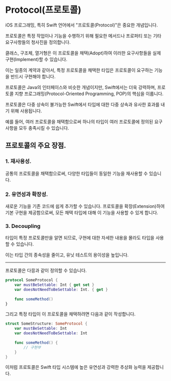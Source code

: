 # Protocol(프로토콜)

iOS 프로그래밍, 특히 Swift 언어에서 "프로토콜(Protocol)"은 중요한 개념입니다.

프로토콜은 특정 작업이나 기능을 수행하기 위해 필요한 메서드나 프로퍼티 또는 기타 요구사항들의 청사진을 정의합니다.

클래스, 구조체, 열거형은 이 프로토콜을 채택(Adopt)하여 이러한 요구사항들을 실제 구현(Implement)할 수 있습니다.

이는 일종의 계약과 같아서, 특정 프로토콜을 채택한 타입은 프로토콜이 요구하는 기능을 반드시 구현해야 합니다.

프로토콜은 Java의 인터페이스와 비슷한 개념이지만, Swift에서는 더욱 강력하며, 프로토콜 지향 프로그래밍(Protocol-Oriented Programming, POP)의 핵심을 이룹니다.

프로토콜은 다중 상속이 불가능한 Swift에서 타입에 대한 다중 상속과 유사한 효과를 내기 위해 사용됩니다.

예를 들어, 여러 프로토콜을 채택함으로써 하나의 타입이 여러 프로토콜에 정의된 요구사항을 모두 충족시킬 수 있습니다.

## 프로토콜의 주요 장점.

### 1. 재사용성.

공통의 프로토콜을 채택함으로써, 다양한 타입들이 동일한 기능을 재사용할 수 있습니다.

### 2. 유연성과 확장성.

새로운 기능을 기존 코드에 쉽게 추가할 수 있습니다. 프로토콜을 확장(Extension)하여 기본 구현을 제공함으로써, 모든 채택 타입에 대해 이 기능을 사용할 수 있게 합니다.

### 3. Decoupling

타입이 특정 프로토콜만을 알면 되므로, 구현에 대한 자세한 내용을 몰라도 타입을 사용할 수 있습니다.

이는 타입 간의 종속성을 줄이고, 유닛 테스트의 용이성을 높입니다.

---

프로토콜은 다믕과 같이 정의할 수 있습니다.

```swift
protocol SomeProtocol {
    var mustBeSettable: Int { get set }
    var doesNotNeedToBeSettable: Int. { get }
    
    func someMethod()
}
```

그리고 특정 타입이 이 프로토콜을 채택하려면 다음과 같이 작성합니다.

```swift
struct SomeStructure: SomeProtocol {
    var mustBeSettable: Int
    var doesNotNeedToBeSettable: Int
    
    func someMethod() {
        // 구현부
    }
}
```

이처럼 프로토콜은 Swift 타입 시스템에 높은 유연성과 강력한 추상화 능력을 제공합니다.
